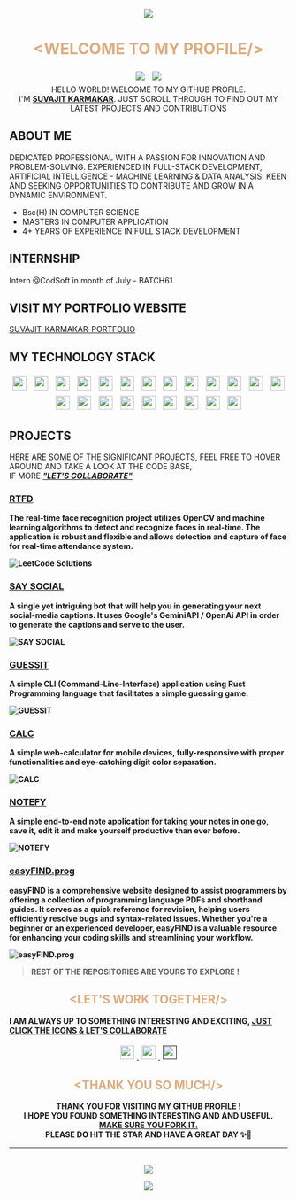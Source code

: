 
<p align="center">
  <img src="https://capsule-render.vercel.app/api?type=waving&color=gradient&height=70&section=header"/>
</p>

# <div  style="color:#DEAC80;text-align:center;"> &lt;WELCOME TO MY PROFILE/&gt; </div>



<div align="center">
<img src="https://img.shields.io/github/followers/SUVAJIT-KARMAKAR?style=social" style="padding:5px">
<img src="https://img.shields.io/github/stars/SUVAJIT-KARMAKAR?style=social" style="padding:5px">
</div>

<div align="center">HELLO WORLD! WELCOME TO MY GITHUB PROFILE. <br>I'M <u><b>SUVAJIT KARMAKAR</b></u>. JUST SCROLL THROUGH TO FIND OUT MY LATEST PROJECTS AND CONTRIBUTIONS</div>

## ABOUT ME

DEDICATED PROFESSIONAL WITH A PASSION FOR INNOVATION AND PROBLEM-SOLVING.
EXPERIENCED IN FULL-STACK DEVELOPMENT, ARTIFICIAL INTELLIGENCE - MACHINE LEARNING & DATA ANALYSIS. KEEN AND SEEKING OPPORTUNITIES TO CONTRIBUTE AND GROW IN A DYNAMIC ENVIRONMENT.

- Bsc(H) IN COMPUTER SCIENCE
- MASTERS IN COMPUTER APPLICATION
- 4+ YEARS OF EXPERIENCE IN FULL STACK DEVELOPMENT

## INTERNSHIP
Intern @CodSoft in month of July - BATCH61

## VISIT MY PORTFOLIO WEBSITE
[SUVAJIT-KARMAKAR-PORTFOLIO]('https://suvajit-karmakar-portfolio.vercel.app')

## MY TECHNOLOGY STACK

<div align="center">
<img style="padding:5px;" width="25px" src="./icons/c.svg">
<img style="padding:5px;" width="25px" src="./icons/cpp.svg">
<img style="padding:5px;" width="25px" src="./icons/html.svg">
<img style="padding:5px;" width="25px" src="./icons/css.svg">
<img style="padding:5px;" width="25px" src="./icons/js.svg">
<img style="padding:5px;" width="25px" src="./icons/ts.svg">
<img style="padding:5px;" width="25px" src="./icons/node-js.svg">
<img style="padding:5px;" width="25px" src="./icons/tailwind.svg">
<img style="padding:5px;" width="25px" src="./icons/react.svg">
<img style="padding:5px;" width="25px" src="./icons/mongodb.svg">
<img style="padding:5px;" width="25px" src="./icons/GIT.svg">

<img style="padding:5px;" width="25px" src="./icons/AWS.svg">
<img style="padding:5px;" width="25px" src="./icons/DJANGO.svg">
<img style="padding:5px;" width="25px" src="./icons/KOTLIN.svg">
<img style="padding:5px;" width="25px" src="./icons/NEXTJS.svg">
<img style="padding:5px;" width="25px" src="./icons/NUMPY.svg">
<img style="padding:5px;" width="25px" src="./icons/OPENCV.svg">
<img style="padding:5px;" width="25px" src="./icons/SQL.svg">
<img style="padding:5px;" width="25px" src="./icons/RUST.svg">
<img style="padding:5px;" width="25px" src="./icons/PANDAS.svg">
<img style="padding:5px;" width="25px" src="./icons/POSTGRESSQL.svg">
<img style="padding:5px;" width="25px" src="./icons/DORKER.svg">
</div>

## PROJECTS

HERE ARE SOME OF THE SIGNIFICANT PROJECTS, FEEL FREE TO HOVER AROUND AND TAKE A LOOK AT THE CODE BASE, <br>IF MORE <b><i><u>"LET'S COLLABORATE"</u></i><b>



### [RTFD](https://github.com/SUVAJIT-KARMAKAR/REAL-TIME-FACE-DETECTION-SYSTEM)
The real-time face recognition project utilizes OpenCV and machine learning algorithms to detect and recognize faces in real-time. The application is robust and flexible and allows detection and capture of face for real-time attendance system.

![LeetCode Solutions](images/RTFD.png)




### [SAY SOCIAL](https://github.com/SUVAJIT-KARMAKAR/SAY-SOCIAL-TELEGRAM-BOT)
A single yet intriguing bot that will help you in generating your next social-media captions. It uses Google's GeminiAPI / OpenAi API in order to generate the captions and serve to the user.

![SAY SOCIAL](images/SAY-SOCIAL-LOGO.jpeg)




### [GUESSIT](https://github.com/SUVAJIT-KARMAKAR/GUESS-IT-CLI)
A simple CLI (Command-Line-Interface) application using Rust Programming language that facilitates a simple guessing game.

![GUESSIT](images/GUESSIT.png)



### [CALC](https://github.com/SUVAJIT-KARMAKAR/CALC)
A simple web-calculator for mobile devices, fully-responsive with proper functionalities and eye-catching digit color separation.

![CALC](images/CALC-LOGO.png)



### [NOTEFY]()
A simple end-to-end note application for taking your notes in one go, save it, edit it and make yourself productive than ever before.

![NOTEFY](images/NOTEFY-LOGO.jpeg)



### [easyFIND.prog](https://github.com/SUVAJIT-KARMAKAR/CODSOFT-LEVEL-1-TASK-2)
easyFIND is a comprehensive website designed to assist programmers by offering a collection of programming language PDFs and shorthand guides. It serves as a quick reference for revision, helping users efficiently resolve bugs and syntax-related issues. Whether you're a beginner or an experienced developer, easyFIND is a valuable resource for enhancing your coding skills and streamlining your workflow.

![easyFIND.prog](images/easyFIND-logo.png)




> REST OF THE REPOSITORIES ARE YOURS TO EXPLORE !

## <div  style="color:#DEAC80;text-align:center;"> &lt;LET'S WORK TOGETHER/&gt; </div>

I AM ALWAYS UP TO SOMETHING INTERESTING AND EXCITING, 
<u>JUST CLICK THE ICONS & LET'S COLLABORATE</u>


<div align="center">
<a href="mailto:ikarmakarsuvajit@gmail.com"> 
<img style="padding:5px;" width="25px" src="./icons/GMAIL.png"> 
</a>
<a href="https://www.linkedin.com/in/suvajit-karmakar-677112220/"> 
<img style="padding:5px;" width="25px" src="./icons/LINKEDIN.png"> 
</a>
<a  href="" > 
<img style="padding:5px;" width="25px" src="./icons/FIVERR.png"> 
</a>
</div>



## <div  style="color:#DEAC80;text-align:center;"> &lt;THANK YOU SO MUCH/&gt; </div>

<div align="center">
THANK YOU FOR VISITING MY GITHUB PROFILE ! <br>I HOPE YOU FOUND SOMETHING INTERESTING AND AND USEFUL.<br><u>MAKE SURE YOU FORK IT.</u> <br> PLEASE DO HIT THE STAR AND HAVE A GREAT DAY
✨🌟</div>


<hr>
<br>

<div align="center">
<a href="https://visitcount.itsvg.in">
  <img src="https://visitcount.itsvg.in/api?id=SUVAJITKARMAKAR&label=VISITED&color=3&icon=2&pretty=true" />
</a>
</div>


<p align="center">
  <img src="https://capsule-render.vercel.app/api?type=waving&color=gradient&height=60&section=footer"/>
</p>
